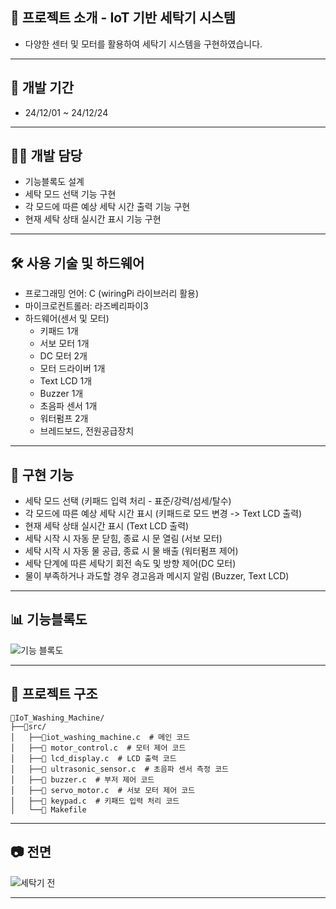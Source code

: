 ## 📌 프로젝트 소개 - IoT 기반 세탁기 시스템
- 다양한 센터 및 모터를 활용하여 세탁기 시스템을 구현하였습니다.


---


## 📅 개발 기간
- 24/12/01 ~ 24/12/24


---


## 👨‍💻 개발 담당
- 기능블록도 설계
- 세탁 모드 선택 기능 구현
- 각 모드에 따른 예상 세탁 시간 출력 기능 구현
- 현재 세탁 상태 실시간 표시 기능 구현


---


## 🛠️ 사용 기술 및 하드웨어
- 프로그래밍 언어: C (wiringPi 라이브러리 활용)
- 마이크로컨트롤러: 라즈베리파이3
- 하드웨어(센서 및 모터)
  - 키패드 1개 
  - 서보 모터 1개
  - DC 모터 2개
  - 모터 드라이버 1개
  - Text LCD 1개
  - Buzzer 1개
  - 초음파 센서 1개
  - 워터펌프 2개
  - 브레드보드, 전원공급장치


---


## 🎯 구현 기능
- 세탁 모드 선택 (키패드 입력 처리 - 표준/강력/섬세/탈수)
- 각 모드에 따른 예상 세탁 시간 표시 (키패드로 모드 변경 -> Text LCD 출력)
- 현재 세탁 상태 실시간 표시 (Text LCD 출력)
- 세탁 시작 시 자동 문 닫힘, 종료 시 문 열림 (서보 모터)
- 세탁 시작 시 자동 물 공급, 종료 시 물 배출 (워터펌프 제어)
- 세탁 단계에 따른 세탁기 회전 속도 및 방향 제어(DC 모터)
- 물이 부족하거나 과도할 경우 경고음과 메시지 알림 (Buzzer, Text LCD)


---


## 📊 기능블록도
![기능 블록도](https://private-user-images.githubusercontent.com/122363990/418546220-5e922c63-8ee1-444c-8bc9-6515f3cefcf5.png?jwt=eyJhbGciOiJIUzI1NiIsInR5cCI6IkpXVCJ9.eyJpc3MiOiJnaXRodWIuY29tIiwiYXVkIjoicmF3LmdpdGh1YnVzZXJjb250ZW50LmNvbSIsImtleSI6ImtleTUiLCJleHAiOjE3NDEwMDAzOTYsIm5iZiI6MTc0MTAwMDA5NiwicGF0aCI6Ii8xMjIzNjM5OTAvNDE4NTQ2MjIwLTVlOTIyYzYzLThlZTEtNDQ0Yy04YmM5LTY1MTVmM2NlZmNmNS5wbmc_WC1BbXotQWxnb3JpdGhtPUFXUzQtSE1BQy1TSEEyNTYmWC1BbXotQ3JlZGVudGlhbD1BS0lBVkNPRFlMU0E1M1BRSzRaQSUyRjIwMjUwMzAzJTJGdXMtZWFzdC0xJTJGczMlMkZhd3M0X3JlcXVlc3QmWC1BbXotRGF0ZT0yMDI1MDMwM1QxMTA4MTZaJlgtQW16LUV4cGlyZXM9MzAwJlgtQW16LVNpZ25hdHVyZT0xZWQ4ZjE1MzI0MjY0N2Q1NjM1YjQ3OWE4MDRhOTBmMjA3MGEzNGM2MWRjOThlMGZhNjg4MjcxNjI4YTI0OGQ3JlgtQW16LVNpZ25lZEhlYWRlcnM9aG9zdCJ9.3FEO3Dd3MXiOSi23fhqNi1DCLsgYcQKQQIGsAs_hsR8)


---


## 📂 프로젝트 구조
```
📂IoT_Washing_Machine/
├──📂src/
│   ├──📂iot_washing_machine.c  # 메인 코드
│   ├──📂 motor_control.c  # 모터 제어 코드
│   ├──📂 lcd_display.c  # LCD 출력 코드
│   ├──📂 ultrasonic_sensor.c  # 초음파 센서 측정 코드
│   ├──📂 buzzer.c  # 부저 제어 코드
│   ├──📂 servo_motor.c  # 서보 모터 제어 코드
│   ├──📂 keypad.c  # 키패드 입력 처리 코드
│   └──📂 Makefile
```


---


## 📷 전면
![세탁기 전](https://private-user-images.githubusercontent.com/122363990/418546274-f3077d20-78e9-4991-95b7-33c419efa86f.png?jwt=eyJhbGciOiJIUzI1NiIsInR5cCI6IkpXVCJ9.eyJpc3MiOiJnaXRodWIuY29tIiwiYXVkIjoicmF3LmdpdGh1YnVzZXJjb250ZW50LmNvbSIsImtleSI6ImtleTUiLCJleHAiOjE3NDEwMDA0MDcsIm5iZiI6MTc0MTAwMDEwNywicGF0aCI6Ii8xMjIzNjM5OTAvNDE4NTQ2Mjc0LWYzMDc3ZDIwLTc4ZTktNDk5MS05NWI3LTMzYzQxOWVmYTg2Zi5wbmc_WC1BbXotQWxnb3JpdGhtPUFXUzQtSE1BQy1TSEEyNTYmWC1BbXotQ3JlZGVudGlhbD1BS0lBVkNPRFlMU0E1M1BRSzRaQSUyRjIwMjUwMzAzJTJGdXMtZWFzdC0xJTJGczMlMkZhd3M0X3JlcXVlc3QmWC1BbXotRGF0ZT0yMDI1MDMwM1QxMTA4MjdaJlgtQW16LUV4cGlyZXM9MzAwJlgtQW16LVNpZ25hdHVyZT0yMzY1ZWNmNTU2M2I4ZDYzMzMwMjYzZDljYjI3Mjk1NzU2MTMwYjUxNTQzZjUwMWU0MGQxOThjZTA5YzQ1NmQwJlgtQW16LVNpZ25lZEhlYWRlcnM9aG9zdCJ9.t3myjZoZlfHOH3j1VcIFJRXHCdX6LVA1hV2a8SEX7CY)


---

